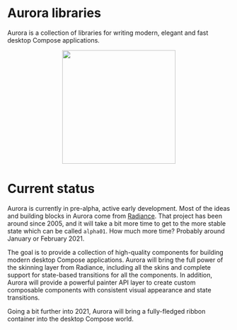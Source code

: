 # Aurora libraries

Aurora is a collection of libraries for writing modern, elegant and fast desktop Compose applications.

<p align="center">
<img src="https://raw.githubusercontent.com/kirill-grouchnikov/aurora/master/docs/images/logo/auroraicon-512.png" width="256" height="256" border=0>
</p>

# Current status

Aurora is currently in pre-alpha, active early development. Most of the ideas and building blocks in Aurora come from [Radiance](https://github.com/kirill-grouchnikov/radiance). That project has been around since 2005, and it will take a bit more time to get to the more stable state which can be called `alpha01`. How much more time? Probably around January or February 2021.

The goal is to provide a collection of high-quality components for building modern desktop Compose applications. Aurora will bring the full power of the skinning layer from Radiance, including all the skins and complete support for state-based transitions for all the components. In addition, Aurora will provide a powerful painter API layer to create custom composable components with consistent visual appearance and state transitions.

Going a bit further into 2021, Aurora will bring a fully-fledged ribbon container into the desktop Compose world.
